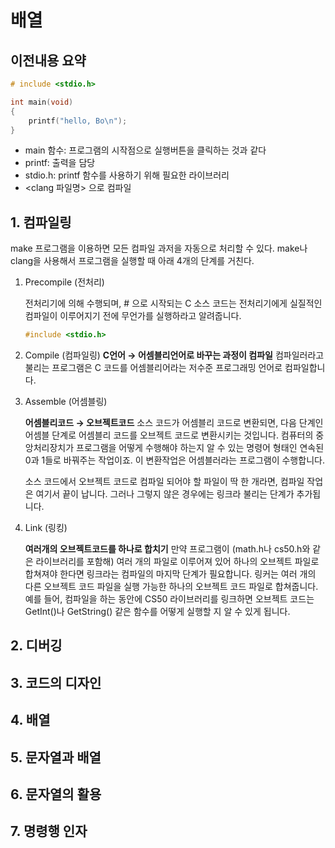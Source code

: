 # 배열

## 이전내용 요약
```C
# include <stdio.h>

int main(void)
{
    printf("hello, Bo\n");
}
```
- main 함수: 프로그램의 시작점으로 실행버튼을 클릭하는 것과 같다
- printf: 출력을 담당
- stdio.h: printf 함수를 사용하기 위해 필요한 라이브러리
- <clang 파일명> 으로 컴파일


## 1. 컴파일링
make 프로그램을 이용하면 모든 컴파일 과저을 자동으로 처리할 수 있다.
make나 clang을 사용해서 프로그램을 실행할 때 아래 4개의 단계를 거친다.
1. Precompile (전처리)

   전처리기에 의해 수행되며, # 으로 시작되는 C 소스 코드는 전처리기에게 실질적인 컴파일이 이루어지기 전에 무언가를 실행하라고 알려줍니다.
   ```C
   #include <stdio.h>
   ```

2. Compile (컴파일링)
   **C언어 → 어셈블리언어로 바꾸는 과정이 컴파일**
   컴파일러라고 불리는 프로그램은 C 코드를 어셈블리어라는 저수준 프로그래밍 언어로 컴파일합니다.

3. Assemble (어셈블링)
   
   **어셈블리코드 → 오브젝트코드**
   소스 코드가 어셈블리 코드로 변환되면, 다음 단계인 어셈블 단계로 어셈블리 코드를 오브젝트 코드로 변환시키는 것입니다. 
   컴퓨터의 중앙처리장치가 프로그램을 어떻게 수행해야 하는지 알 수 있는 명령어 형태인 연속된 0과 1들로 바꿔주는 작업이죠. 이 변환작업은 어셈블러라는 프로그램이 수행합니다. 
   
   소스 코드에서 오브젝트 코드로 컴파일 되어야 할 파일이 딱 한 개라면, 컴파일 작업은 여기서 끝이 납니다. 그러나 그렇지 않은 경우에는 링크라 불리는 단계가 추가됩니다.

4. Link (링킹)
   
   **여러개의 오브젝트코드를 하나로 합치기**
   만약 프로그램이 (math.h나 cs50.h와 같은 라이브러리를 포함해) 여러 개의 파일로 이루어져 있어 하나의 오브젝트 파일로 합쳐져야 한다면 링크라는 컴파일의 마지막 단계가 필요합니다. 링커는 여러 개의 다른 오브젝트 코드 파일을 실행 가능한 하나의 오브젝트 코드 파일로 합쳐줍니다. 예를 들어, 컴파일을 하는 동안에 CS50 라이브러리를 링크하면 오브젝트 코드는 GetInt()나 GetString() 같은 함수를 어떻게 실행할 지 알 수 있게 됩니다.

## 2. 디버깅


## 3. 코드의 디자인


## 4. 배열


## 5. 문자열과 배열


## 6. 문자열의 활용


## 7. 명령행 인자

